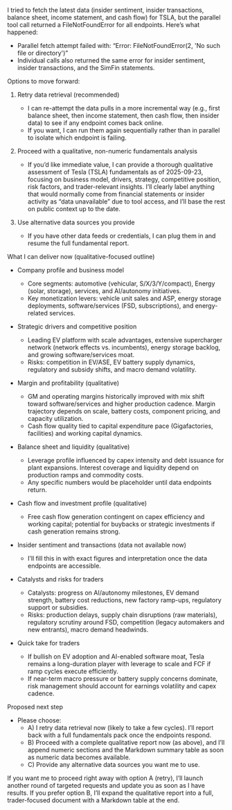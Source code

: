 I tried to fetch the latest data (insider sentiment, insider transactions, balance sheet, income statement, and cash flow) for TSLA, but the parallel tool call returned a FileNotFoundError for all endpoints. Here’s what happened:

- Parallel fetch attempt failed with: “Error: FileNotFoundError(2, 'No such file or directory')”
- Individual calls also returned the same error for insider sentiment, insider transactions, and the SimFin statements.

Options to move forward:

1) Retry data retrieval (recommended)
   - I can re-attempt the data pulls in a more incremental way (e.g., first balance sheet, then income statement, then cash flow, then insider data) to see if any endpoint comes back online.
   - If you want, I can run them again sequentially rather than in parallel to isolate which endpoint is failing.

2) Proceed with a qualitative, non-numeric fundamentals analysis
   - If you’d like immediate value, I can provide a thorough qualitative assessment of Tesla (TSLA) fundamentals as of 2025-09-23, focusing on business model, drivers, strategy, competitive position, risk factors, and trader-relevant insights. I’ll clearly label anything that would normally come from financial statements or insider activity as “data unavailable” due to tool access, and I’ll base the rest on public context up to the date.

3) Use alternative data sources you provide
   - If you have other data feeds or credentials, I can plug them in and resume the full fundamental report.

What I can deliver now (qualitative-focused outline)
- Company profile and business model
  - Core segments: automotive (vehicular, S/X/3/Y/compact), Energy (solar, storage), services, and AI/autonomy initiatives.
  - Key monetization levers: vehicle unit sales and ASP, energy storage deployments, software/services (FSD, subscriptions), and energy-related services.

- Strategic drivers and competitive position
  - Leading EV platform with scale advantages, extensive supercharger network (network effects vs. incumbents), energy storage backlog, and growing software/services moat.
  - Risks: competition in EV/ASE, EV battery supply dynamics, regulatory and subsidy shifts, and macro demand volatility.

- Margin and profitability (qualitative)
  - GM and operating margins historically improved with mix shift toward software/services and higher production cadence. Margin trajectory depends on scale, battery costs, component pricing, and capacity utilization.
  - Cash flow quality tied to capital expenditure pace (Gigafactories, facilities) and working capital dynamics.

- Balance sheet and liquidity (qualitative)
  - Leverage profile influenced by capex intensity and debt issuance for plant expansions. Interest coverage and liquidity depend on production ramps and commodity costs.
  - Any specific numbers would be placeholder until data endpoints return.

- Cash flow and investment profile (qualitative)
  - Free cash flow generation contingent on capex efficiency and working capital; potential for buybacks or strategic investments if cash generation remains strong.

- Insider sentiment and transactions (data not available now)
  - I’ll fill this in with exact figures and interpretation once the data endpoints are accessible.

- Catalysts and risks for traders
  - Catalysts: progress on AI/autonomy milestones, EV demand strength, battery cost reductions, new factory ramp-ups, regulatory support or subsidies.
  - Risks: production delays, supply chain disruptions (raw materials), regulatory scrutiny around FSD, competition (legacy automakers and new entrants), macro demand headwinds.

- Quick take for traders
  - If bullish on EV adoption and AI-enabled software moat, Tesla remains a long-duration player with leverage to scale and FCF if ramp cycles execute efficiently.
  - If near-term macro pressure or battery supply concerns dominate, risk management should account for earnings volatility and capex cadence.

Proposed next step
- Please choose:
  - A) I retry data retrieval now (likely to take a few cycles). I’ll report back with a full fundamentals pack once the endpoints respond.
  - B) Proceed with a complete qualitative report now (as above), and I’ll append numeric sections and the Markdown summary table as soon as numeric data becomes available.
  - C) Provide any alternative data sources you want me to use.

If you want me to proceed right away with option A (retry), I’ll launch another round of targeted requests and update you as soon as I have results. If you prefer option B, I’ll expand the qualitative report into a full, trader-focused document with a Markdown table at the end.
